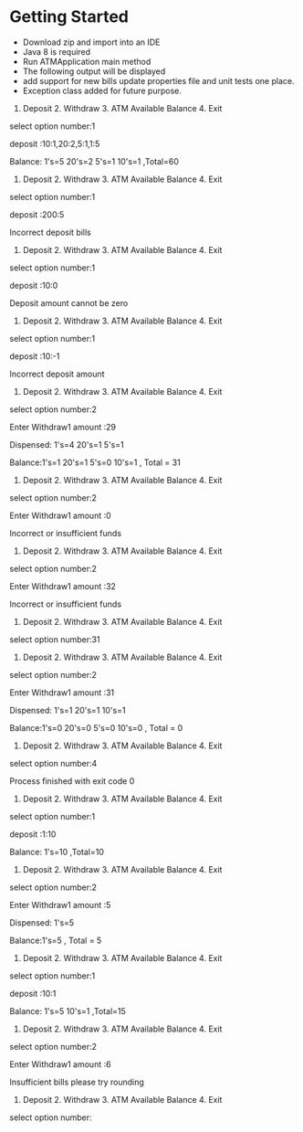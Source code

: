 # Getting Started
* Download zip and import into an IDE
* Java 8 is required
* Run ATMApplication main method
* The following output will be displayed 
* add support for new bills update properties file and unit tests one place.
* Exception class added for future purpose.

1. Deposit 2. Withdraw 3. ATM Available Balance 4. Exit

select option number:1

deposit :10:1,20:2,5:1,1:5

Balance: 1's=5  20's=2  5's=1  10's=1  ,Total=60

1. Deposit 2. Withdraw 3. ATM Available Balance 4. Exit

select option number:1

deposit :200:5

Incorrect deposit bills

1. Deposit 2. Withdraw 3. ATM Available Balance 4. Exit

select option number:1

deposit :10:0

Deposit amount cannot be zero

1. Deposit 2. Withdraw 3. ATM Available Balance 4. Exit

select option number:1

deposit :10:-1

Incorrect deposit amount

1. Deposit 2. Withdraw 3. ATM Available Balance 4. Exit

select option number:2

Enter Withdraw1 amount :29

Dispensed: 1's=4  20's=1  5's=1  

Balance:1's=1  20's=1  5's=0  10's=1  , Total = 31

1. Deposit 2. Withdraw 3. ATM Available Balance 4. Exit

select option number:2

Enter Withdraw1 amount :0

Incorrect or insufficient funds

1. Deposit 2. Withdraw 3. ATM Available Balance 4. Exit

select option number:2

Enter Withdraw1 amount :32

Incorrect or insufficient funds

1. Deposit 2. Withdraw 3. ATM Available Balance 4. Exit

select option number:31

1. Deposit 2. Withdraw 3. ATM Available Balance 4. Exit

select option number:2

Enter Withdraw1 amount :31

Dispensed: 1's=1  20's=1  10's=1  

Balance:1's=0  20's=0  5's=0  10's=0  , Total = 0

1. Deposit 2. Withdraw 3. ATM Available Balance 4. Exit

select option number:4

Process finished with exit code 0

1. Deposit 2. Withdraw 3. ATM Available Balance 4. Exit

select option number:1

deposit :1:10

Balance: 1's=10  ,Total=10

1. Deposit 2. Withdraw 3. ATM Available Balance 4. Exit

select option number:2

Enter Withdraw1 amount :5

Dispensed: 1's=5  

Balance:1's=5  , Total = 5

1. Deposit 2. Withdraw 3. ATM Available Balance 4. Exit

select option number:1

deposit :10:1

Balance: 1's=5  10's=1  ,Total=15

1. Deposit 2. Withdraw 3. ATM Available Balance 4. Exit

select option number:2

Enter Withdraw1 amount :6

Insufficient bills please try rounding

1. Deposit 2. Withdraw 3. ATM Available Balance 4. Exit

select option number:
